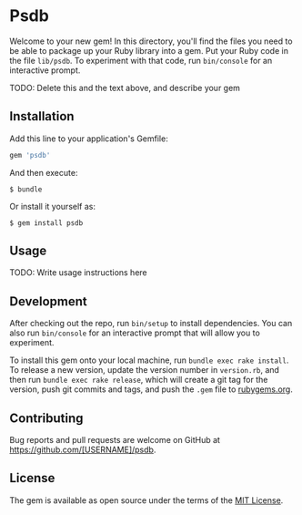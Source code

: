# Psdb

Welcome to your new gem! In this directory, you'll find the files you need to be able to package up your Ruby library into a gem. Put your Ruby code in the file `lib/psdb`. To experiment with that code, run `bin/console` for an interactive prompt.

TODO: Delete this and the text above, and describe your gem

## Installation

Add this line to your application's Gemfile:

```ruby
gem 'psdb'
```

And then execute:

    $ bundle

Or install it yourself as:

    $ gem install psdb

## Usage

TODO: Write usage instructions here

## Development

After checking out the repo, run `bin/setup` to install dependencies. You can also run `bin/console` for an interactive prompt that will allow you to experiment.

To install this gem onto your local machine, run `bundle exec rake install`. To release a new version, update the version number in `version.rb`, and then run `bundle exec rake release`, which will create a git tag for the version, push git commits and tags, and push the `.gem` file to [rubygems.org](https://rubygems.org).

## Contributing

Bug reports and pull requests are welcome on GitHub at https://github.com/[USERNAME]/psdb.

## License

The gem is available as open source under the terms of the [MIT License](https://opensource.org/licenses/MIT).
